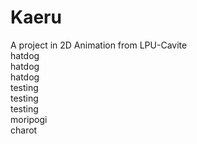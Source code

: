 # Kaeru
A project in 2D Animation from LPU-Cavite
<br>
hatdog
<br>
hatdog
<br>
hatdog
<br>
testing
<br>
testing
<br>
testing
<br>
moripogi
<br>
charot
